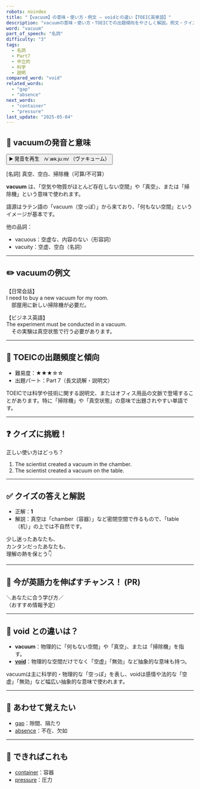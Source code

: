 ```yaml
---
robots: noindex
title: "【vacuum】の意味・使い方・例文 ― voidとの違い【TOEIC英単語】"
description: "vacuumの意味・使い方・TOEICでの出題傾向をやさしく解説。例文・クイズ付きでvoidとの違いもわかりやすく学べます。"
word: "vacuum"
part_of_speech: "名詞"
difficulty: "3"
tags:
  - 名詞
  - Part7
  - 中立的
  - 科学
  - 説明
compared_word: "void"
related_words:
  - "gap"
  - "absence"
next_words:
  - "container"
  - "pressure"
last_update: "2025-05-04"
---
```


## 🔰 vacuumの発音と意味

<button class="play-audio" onclick="playTTS('vacuum')">
  <span class="play-audio-main">
    ▶️ 発音を再生　/vˈæk.juːm/
  </span>
  <span class="play-audio-sub">
    （ヴァキューム）
  </span>
</button>

[名詞] 真空、空白、掃除機（可算/不可算）

**vacuum** は、「空気や物質がほとんど存在しない空間」や「真空」、または「掃除機」という意味で使われます。

語源はラテン語の「vacuum（空っぽ）」から来ており、「何もない空間」というイメージが基本です。

他の品詞：  
- vacuous：空虚な、内容のない（形容詞）
- vacuity：空虚、空白（名詞）

---

## ✏️ vacuumの例文

【日常会話】  
I need to buy a new vacuum for my room.  
　部屋用に新しい掃除機が必要だ。

【ビジネス英語】  
The experiment must be conducted in a vacuum.  
　その実験は真空状態で行う必要があります。

---

## 🎯 TOEICの出題頻度と傾向

- 難易度：★★★☆☆
- 出題パート：Part 7（長文読解・説明文）

TOEICでは科学や技術に関する説明文、またはオフィス用品の文脈で登場することがあります。特に「掃除機」や「真空状態」の意味で出題されやすい単語です。

---

## ❓ クイズに挑戦！

正しい使い方はどっち？

1. The scientist created a vacuum in the chamber.  
2. The scientist created a vacuum on the table.

---

## ✅ クイズの答えと解説

- 正解：**1**
- 解説：真空は「chamber（容器）」など密閉空間で作るもので、「table（机）」の上では不自然です。

少し迷ったあなたも、  
カンタンだったあなたも、  
理解の熱を保とう👇️

---

## 🚀 今が英語力を伸ばすチャンス！ (PR)

<div class="info-center">
＼あなたに合う学び方／<br>  
（おすすめ情報予定）
</div>

---

## 🤔  void との違いは？

- **vacuum**：物理的に「何もない空間」や「真空」、または「掃除機」を指す。
- **[void](/void)**：物理的な空間だけでなく「空虚」「無効」など抽象的な意味も持つ。

vacuumは主に科学的・物理的な「空っぽ」を表し、voidは感情や法的な「空虚」「無効」など幅広い抽象的な意味で使われます。

---

## 🧩 あわせて覚えたい

- [gap](/gap)：隙間、隔たり
- [absence](/absence)：不在、欠如

---

## 📖 できればこれも

- [container](/container)：容器
- [pressure](/pressure)：圧力

<!-- cvid: aid46_bid03 -->
